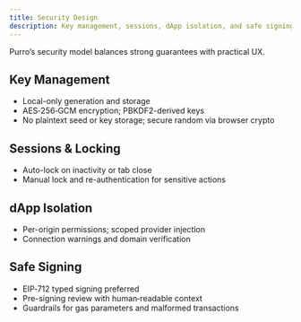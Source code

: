 ```yaml
---
title: Security Design
description: Key management, sessions, dApp isolation, and safe signing.
---
```


Purro’s security model balances strong guarantees with practical UX.

## Key Management
- Local-only generation and storage
- AES‑256‑GCM encryption; PBKDF2-derived keys
- No plaintext seed or key storage; secure random via browser crypto

## Sessions & Locking
- Auto-lock on inactivity or tab close
- Manual lock and re-authentication for sensitive actions

## dApp Isolation
- Per-origin permissions; scoped provider injection
- Connection warnings and domain verification

## Safe Signing
- EIP‑712 typed signing preferred
- Pre-signing review with human‑readable context
- Guardrails for gas parameters and malformed transactions 